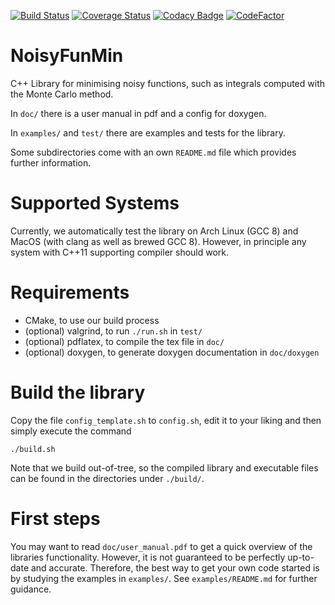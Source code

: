 [![Build Status](https://travis-ci.com/DCM-UPB/NoisyFunMin.svg?branch=master)](https://travis-ci.com/DCM-UPB/NoisyFunMin)
[![Coverage Status](https://coveralls.io/repos/github/DCM-UPB/NoisyFunMin/badge.svg?branch=master)](https://coveralls.io/github/DCM-UPB/NoisyFunMin?branch=master)
[![Codacy Badge](https://api.codacy.com/project/badge/Grade/9b819da118734bf9bdc80ba1c8cabf8b)](https://www.codacy.com/app/NNVMC/NoisyFunMin?utm_source=github.com&amp;utm_medium=referral&amp;utm_content=DCM-UPB/NoisyFunMin&amp;utm_campaign=Badge_Grade)
[![CodeFactor](https://www.codefactor.io/repository/github/dcm-upb/noisyfunmin/badge)](https://www.codefactor.io/repository/github/dcm-upb/noisyfunmin)

# NoisyFunMin

C++ Library for minimising noisy functions, such as integrals computed with the Monte Carlo method.

In `doc/` there is a user manual in pdf and a config for doxygen.

In `examples/` and `test/` there are examples and tests for the library.


Some subdirectories come with an own `README.md` file which provides further information.


# Supported Systems

Currently, we automatically test the library on Arch Linux (GCC 8) and MacOS (with clang as well as brewed GCC 8).
However, in principle any system with C++11 supporting compiler should work.


# Requirements

- CMake, to use our build process
- (optional) valgrind, to run `./run.sh` in `test/`
- (optional) pdflatex, to compile the tex file in `doc/`
- (optional) doxygen, to generate doxygen documentation in `doc/doxygen`


# Build the library

Copy the file `config_template.sh` to `config.sh`, edit it to your liking and then simply execute the command

   `./build.sh`

Note that we build out-of-tree, so the compiled library and executable files can be found in the directories under `./build/`.


# First steps

You may want to read `doc/user_manual.pdf` to get a quick overview of the libraries functionality. However, it is not guaranteed to be perfectly up-to-date and accurate. Therefore, the best way to get your own code started is by studying the examples in `examples/`. See `examples/README.md` for further guidance.
